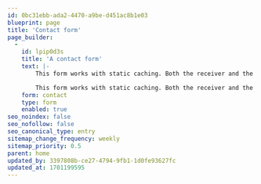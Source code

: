 ```yaml
---
id: 0bc31ebb-ada2-4470-a9be-d451ac8b1e03
blueprint: page
title: 'Contact form'
page_builder:
  -
    id: lpip0d3s
    title: 'A contact form'
    text: |-
        This form works with static caching. Both the receiver and the owner of the website will receive a styled e-mail. Forms are dynamic, so just add a field to the forms blueprint and it will work.

        This form works with static caching. Both the receiver and the owner of the website will receive a styled e-mail. Forms are dynamic, so just add a field to the forms blueprint and it will work.
    form: contact
    type: form
    enabled: true
seo_noindex: false
seo_nofollow: false
seo_canonical_type: entry
sitemap_change_frequency: weekly
sitemap_priority: 0.5
parent: home
updated_by: 3397808b-ce27-4794-9fb1-1d0fe93627fc
updated_at: 1701199595
---
```

